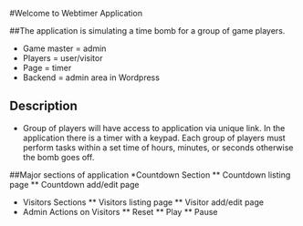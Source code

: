 #Welcome to Webtimer Application

##The application is simulating a time bomb for a group of game players. 
* Game master = admin
* Players = user/visitor
* Page = timer
* Backend = admin area in Wordpress
## Description
* Group of players will have access to application via unique link. In the application there is a timer with a keypad. Each group of players must perform tasks within a set time of hours, minutes, or seconds otherwise the bomb goes off. 

##Major sections of application 
*Countdown Section
** Countdown listing page
** Countdown add/edit page
* Visitors Sections
** Visitors listing page
** Visitor add/edit page
* Admin Actions on Visitors
** Reset
** Play
** Pause 
